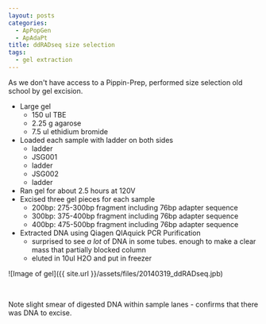 ```yaml
---
layout: posts
categories: 
  - ApPopGen
  - ApAdaPt
title: ddRADseq size selection
tags: 
  - gel extraction
---
```


As we don't have access to a Pippin-Prep, performed size selection old school by gel excision.

* Large gel 
    - 150 ul TBE
    - 2.25 g agarose
    - 7.5 ul ethidium bromide
* Loaded each sample with ladder on both sides
    - ladder
    - JSG001
    - ladder
    - JSG002
    - ladder
* Ran gel for about 2.5 hours at 120V
* Excised three gel pieces for each sample
    - 200bp: 275-300bp fragment including 76bp adapter sequence
    - 300bp: 375-400bp fragment including 76bp adapter sequence
    - 400bp: 475-500bp fragment including 76bp adapter sequence
* Extracted DNA using Qiagen QIAquick PCR Purification
    - surprised to see *a lot* of DNA in some tubes. enough to make a clear mass that partially blocked column
    - eluted in 10ul H2O and put in freezer

![Image of gel]({{ site.url }}/assets/files/20140319_ddRADseq.jpb)

<br>

Note slight smear of digested DNA within sample lanes - confirms that there was DNA to excise.
